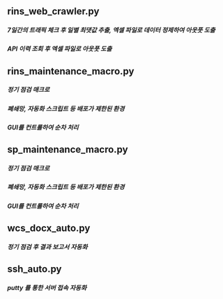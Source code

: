 ## rins_web_crawler.py
##### 7일간의 트래픽 체크 후 일별 최댓값 추출, 엑셀 파일로 데이터 정제하여 아웃풋 도출
##### API 이력 조회 후 엑셀 파일로 아웃풋 도출

## rins_maintenance_macro.py
##### 정기 점검 매크로
##### 폐쇄망, 자동화 스크립트 등 배포가 제한된 환경
##### GUI를 컨트롤하여 순차 처리

## sp_maintenance_macro.py
##### 정기 점검 매크로
##### 폐쇄망, 자동화 스크립트 등 배포가 제한된 환경
##### GUI를 컨트롤하여 순차 처리

## wcs_docx_auto.py
##### 정기 점검 후 결과 보고서 자동화

## ssh_auto.py
##### putty 를 통한 서버 접속 자동화
